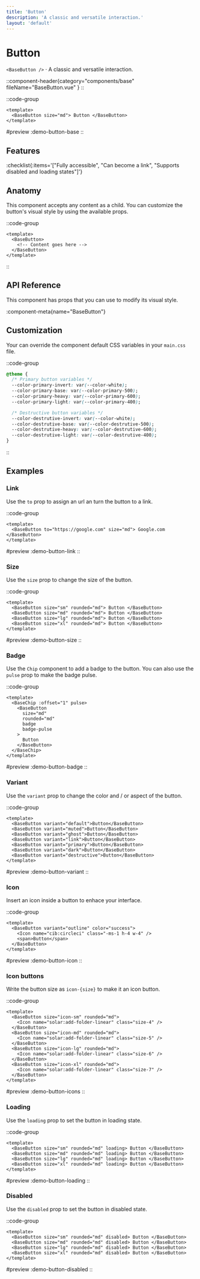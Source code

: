 ```yaml
---
title: 'Button'
description: 'A classic and versatile interaction.'
layout: 'default'
---
```


# Button

`<BaseButton />` · A classic and versatile interaction.

::component-header{category="components/base" fileName="BaseButton.vue" }
::

::code-group

```vue [DemoButtonBase.vue]
<template>
  <BaseButton size="md"> Button </BaseButton>
</template>
```

#preview
:demo-button-base
::

## Features

:checklist{:items='["Fully accessible", "Can become a link", "Supports disabled and loading states"]'}

## Anatomy
This component accepts any content as a child. You can customize the button's visual style by using the available props.

::code-group

```vue [BaseButton]
<template>
  <BaseButton>
    <!-- Content goes here -->
  </BaseButton>
</template>
```

::

## API Reference

This component has props that you can use to modify its visual style.

:component-meta{name="BaseButton"}

## Customization

Your can override the component default CSS variables in your `main.css` file.

::code-group

```css [main.css]
@theme {
  /* Primary button variables */
  --color-primary-invert: var(--color-white);
  --color-primary-base: var(--color-primary-500);
  --color-primary-heavy: var(--color-primary-600);
  --color-primary-light: var(--color-primary-400);

  /* Destructive button variables */
  --color-destrutive-invert: var(--color-white);
  --color-destrutive-base: var(--color-destrutive-500);
  --color-destrutive-heavy: var(--color-destrutive-600);
  --color-destrutive-light: var(--color-destrutive-400);
}
```

::

## Examples

### Link

Use the `to` prop to assign an url an turn the button to a link.

::code-group

```vue [DemoButtonLink.vue]
<template>
  <BaseButton to="https://google.com" size="md"> Google.com </BaseButton>
</template>
```

#preview
:demo-button-link
::

### Size

Use the `size` prop to change the size of the button.

::code-group

```vue [DemoButtonSize.vue]
<template>
  <BaseButton size="sm" rounded="md"> Button </BaseButton>
  <BaseButton size="md" rounded="md"> Button </BaseButton>
  <BaseButton size="lg" rounded="md"> Button </BaseButton>
  <BaseButton size="xl" rounded="md"> Button </BaseButton>
</template>
```

#preview
:demo-button-size
::

### Badge

Use the `Chip` component to add a badge to the button. You can also use the `pulse` prop to make the badge pulse.

::code-group

```vue [DemoButtonBadge.vue]
<template>
  <BaseChip :offset="1" pulse>
    <BaseButton
      size="md"
      rounded="md"
      badge
      badge-pulse
    >
      Button
    </BaseButton>
  </BaseChip>
</template>
```

#preview
:demo-button-badge
::

### Variant

Use the `variant` prop to change the color and / or aspect of the button.

::code-group

```vue [DemoButtonVariant.vue]
<template>
  <BaseButton variant="default">Button</BaseButton>
  <BaseButton variant="muted">Button</BaseButton>
  <BaseButton variant="ghost">Button</BaseButton>
  <BaseButton variant="link">Button</BaseButton>
  <BaseButton variant="primary">Button</BaseButton>
  <BaseButton variant="dark">Button</BaseButton>
  <BaseButton variant="destructive">Button</BaseButton>
</template>
```

#preview
:demo-button-variant
::

### Icon

Insert an icon inside a button to enhace your interface.

::code-group

```vue [DemoButtonIcon.vue]
<template>
  <BaseButton variant="outline" color="success">
    <Icon name="cib:circleci" class="-ms-1 h-4 w-4" />
    <span>Button</span>
  </BaseButton>
</template>
```

#preview
:demo-button-icon
::

### Icon buttons

Write the button size as `icon-{size}` to make it an icon button.

::code-group

```vue [DemoButtonIcons.vue]
<template>
  <BaseButton size="icon-sm" rounded="md">
    <Icon name="solar:add-folder-linear" class="size-4" />
  </BaseButton>
  <BaseButton size="icon-md" rounded="md">
    <Icon name="solar:add-folder-linear" class="size-5" />
  </BaseButton>
  <BaseButton size="icon-lg" rounded="md">
    <Icon name="solar:add-folder-linear" class="size-6" />
  </BaseButton>
  <BaseButton size="icon-xl" rounded="md">
    <Icon name="solar:add-folder-linear" class="size-7" />
  </BaseButton>
</template>
```

#preview
:demo-button-icons
::

### Loading

Use the `loading` prop to set the button in loading state.

::code-group

```vue [DemoButtonLoading.vue]
<template>
  <BaseButton size="sm" rounded="md" loading> Button </BaseButton>
  <BaseButton size="md" rounded="md" loading> Button </BaseButton>
  <BaseButton size="lg" rounded="md" loading> Button </BaseButton>
  <BaseButton size="xl" rounded="md" loading> Button </BaseButton>
</template>
```

#preview
:demo-button-loading
::

### Disabled

Use the `disabled` prop to set the button in disabled state.

::code-group

```vue [DemoButtonDisabled.vue]
<template>
  <BaseButton size="sm" rounded="md" disabled> Button </BaseButton>
  <BaseButton size="md" rounded="md" disabled> Button </BaseButton>
  <BaseButton size="lg" rounded="md" disabled> Button </BaseButton>
  <BaseButton size="xl" rounded="md" disabled> Button </BaseButton>
</template>
```

#preview
:demo-button-disabled
::
